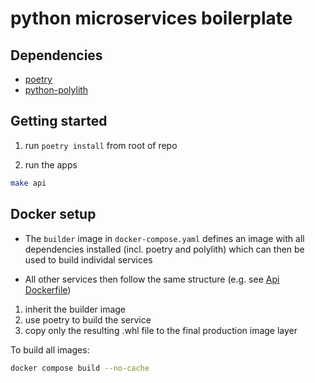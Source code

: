# python microservices boilerplate

## Dependencies

- [poetry](https://python-poetry.org/docs/)
- [python-polylith](https://davidvujic.github.io/python-polylith-docs/)

## Getting started

1. run `poetry install` from root of repo

2. run the apps

```bash
make api
```

## Docker setup

- The `builder` image in `docker-compose.yaml` defines an image with all dependencies installed (incl. poetry and polylith) which can then be used to build individal services

- All other services then follow the same structure (e.g. see [Api Dockerfile](./projects/api-project/Dockerfile))

1. inherit the builder image
2. use poetry to build the service
3. copy only the resulting .whl file to the final production image layer

To build all images:

```bash
docker compose build --no-cache
```
